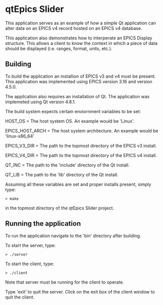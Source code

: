 # qtEpics Slider 

This application serves as an example of how a simple Qt application can alter 
data on an EPICS v4 record hosted on an EPICS v4 database.

This application also demonstrates how to interperate an EPICS Display structure.
This allows a client to know the context in which a piece of data should be 
displayed (i.e. ranges, format, units, etc.).

## Building

To build the application an installion of EPICS v3 and v4 must be present. This 
application was implemented using EPICS version 3.16 and version 4.5.0.

The appilcation also requires an installation of Qt. The application was implemeted 
using Qt version 4.8.1.

The build system expects certain enviornment variables to be set:

HOST\_OS = The host system OS. An example would be 'Linux'.

EPICS\_HOST\_ARCH = The host system architecture. An example would be 'linux-x86\_64'

EPICS\_V3\_DIR = The path to the topmost directory of the EPICS v3 install.

EPICS\_V4\_DIR = The path to the topmost directory of the EPICS v4 install.

QT\_INC = The path to the 'include' directory of the Qt install.

QT\_LIB = The path to the 'lib' directory of the Qt install.

Assuming all these variables are set and proper installs present, simply type:
	
	> make 

in the topmost directory of the qtEpics Slider project.

## Running the application

To run the application navigate to the 'bin' directory after building.

To start the server, type:

	> ./server

To start the client, type:
	
	> ./client

Note that server must be running for the client to operate. 

Type 'exit' to quit the server.
Click on the exit box of the client window to quit the client.
